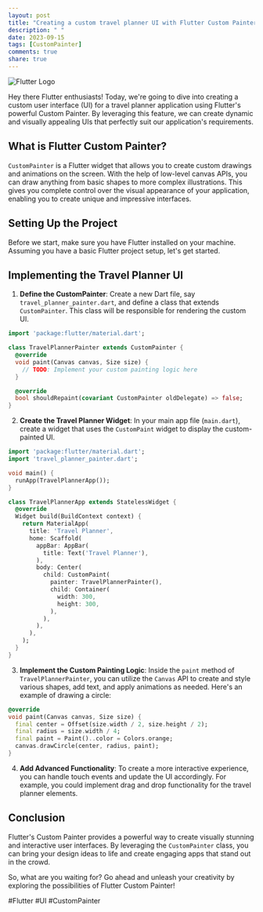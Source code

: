 ```yaml
---
layout: post
title: "Creating a custom travel planner UI with Flutter Custom Painter"
description: " "
date: 2023-09-15
tags: [CustomPainter]
comments: true
share: true
---
```


![Flutter Logo](https://flutter.dev/images/flutter-logo-sharing.png)

Hey there Flutter enthusiasts! Today, we're going to dive into creating a custom user interface (UI) for a travel planner application using Flutter's powerful Custom Painter. By leveraging this feature, we can create dynamic and visually appealing UIs that perfectly suit our application's requirements.

## What is Flutter Custom Painter?

`CustomPainter` is a Flutter widget that allows you to create custom drawings and animations on the screen. With the help of low-level canvas APIs, you can draw anything from basic shapes to more complex illustrations. This gives you complete control over the visual appearance of your application, enabling you to create unique and impressive interfaces.

## Setting Up the Project

Before we start, make sure you have Flutter installed on your machine. Assuming you have a basic Flutter project setup, let's get started.

## Implementing the Travel Planner UI

1. **Define the CustomPainter**: Create a new Dart file, say `travel_planner_painter.dart`, and define a class that extends `CustomPainter`. This class will be responsible for rendering the custom UI.

```dart
import 'package:flutter/material.dart';

class TravelPlannerPainter extends CustomPainter {
  @override
  void paint(Canvas canvas, Size size) {
    // TODO: Implement your custom painting logic here
  }

  @override
  bool shouldRepaint(covariant CustomPainter oldDelegate) => false;
}
```

2. **Create the Travel Planner Widget**: In your main app file (`main.dart`), create a widget that uses the `CustomPaint` widget to display the custom-painted UI.

```dart
import 'package:flutter/material.dart';
import 'travel_planner_painter.dart';

void main() {
  runApp(TravelPlannerApp());
}

class TravelPlannerApp extends StatelessWidget {
  @override
  Widget build(BuildContext context) {
    return MaterialApp(
      title: 'Travel Planner',
      home: Scaffold(
        appBar: AppBar(
          title: Text('Travel Planner'),
        ),
        body: Center(
          child: CustomPaint(
            painter: TravelPlannerPainter(),
            child: Container(
              width: 300,
              height: 300,
            ),
          ),
        ),
      ),
    );
  }
}
```

3. **Implement the Custom Painting Logic**: Inside the `paint` method of `TravelPlannerPainter`, you can utilize the `Canvas` API to create and style various shapes, add text, and apply animations as needed. Here's an example of drawing a circle:

```dart
@override
void paint(Canvas canvas, Size size) {
  final center = Offset(size.width / 2, size.height / 2);
  final radius = size.width / 4;
  final paint = Paint()..color = Colors.orange;
  canvas.drawCircle(center, radius, paint);
}
```

4. **Add Advanced Functionality**: To create a more interactive experience, you can handle touch events and update the UI accordingly. For example, you could implement drag and drop functionality for the travel planner elements.

## Conclusion

Flutter's Custom Painter provides a powerful way to create visually stunning and interactive user interfaces. By leveraging the `CustomPainter` class, you can bring your design ideas to life and create engaging apps that stand out in the crowd.

So, what are you waiting for? Go ahead and unleash your creativity by exploring the possibilities of Flutter Custom Painter!

#Flutter #UI #CustomPainter